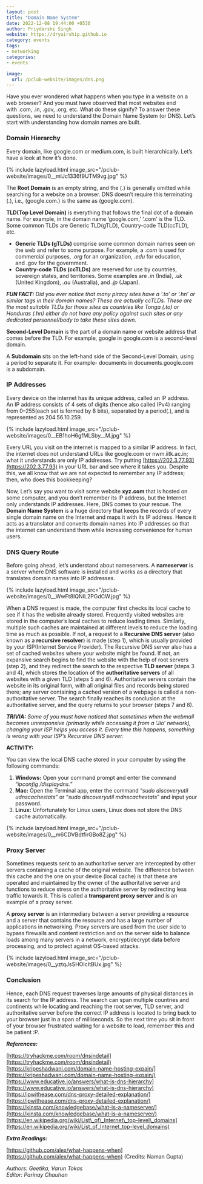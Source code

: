 ```yaml
---
layout: post
title: "Domain Name System"
date: 2022-12-08 19:44:00 +0530
author: Priydarshi Singh
website: https://dryairship.github.io
category: events
tags:
- networking
categories:
- events

image:
  url: /pclub-website/images/dns.png
---
```


Have you ever wondered what happens when you type in a website on a web browser? And you must have observed that most websites end with .com, .in, .gov, .org, etc. What do these signify? To answer these questions, we need to understand the Domain Name System (or DNS). Let’s start with understanding how domain names are built.

### Domain Hierarchy

Every domain, like google.com or medium.com, is built hierarchically. Let’s have a look at how it’s done.

{% include lazyload.html image_src="/pclub-website/images/0__mlJc1336f9UTM9vg.jpg" %}

The **Root Domain** is an empty string, and the (.) is generally omitted while searching for a website on a browser. DNS doesn’t require this terminating (.), i.e., (google.com.) is the same as (google.com).

**TLD(Top Level Domain)** is everything that follows the final dot of a domain name. For example, in the domain name ‘google.com,’ ‘.com’ is the TLD. Some common TLDs are Generic TLD(gTLD), Country-code TLD(ccTLD), etc.

*   **Generic TLDs (gTLDs)** comprise some common domain names seen on the web and refer to some purpose. For example, a _.com_ is used for commercial purposes, _.org_ for an organization, _.edu_ for education, and .gov for the government.
*   **Country-code TLDs (ccTLDs)** are reserved for use by countries, sovereign states, and territories. Some examples are _.in_ (India), _.uk_ (United Kingdom), _.au_ (Australia), and _.jp_ (Japan).

**_FUN FACT:_** _Did you ever notice that many piracy sites have a ‘.to’ or ‘.hn’ or similar tags in their domain names? These are actually ccTLDs. These are the most suitable TLDs for those sites as countries like Tonga (.to) or Honduras (.hn) either do not have any policy against such sites or any dedicated personnel/body to take these sites down._

**Second-Level Domain** is the part of a domain name or website address that comes before the TLD. For example, google in google.com is a second-level domain.

A **Subdomain** sits on the left-hand side of the Second-Level Domain, using a period to separate it. For example- documents in documents.google.com is a subdomain.

### **IP Addresses**

Every device on the internet has its unique address, called an IP address. An IP address consists of 4 sets of digits (hence also called IPv4) ranging from 0–255(each set is formed by 8 bits), separated by a period(.), and is represented as 204.56.10.259.

{% include lazyload.html image_src="/pclub-website/images/0__EB1hoH6gfMLSby__M.jpg" %}

Every URL you visit on the internet is mapped to a similar IP address. In fact, the internet does not understand URLs like google.com or nwm.iitk.ac.in; what it understands are only IP addresses. Try putting [https://202.3.77.93](https://202.3.77.93) in your URL bar and see where it takes you. Despite this, we all know that we are not expected to remember any IP address; then, who does this bookkeeping?

Now, Let’s say you want to visit some website **xyz.com** that is hosted on some computer, and you don’t remember its IP address, but the Internet only understands IP addresses. Here, DNS comes to your rescue. The **Domain Name System** is a huge directory that keeps the records of every single domain name on the Internet and maps it with its IP address. Hence it acts as a translator and converts domain names into IP addresses so that the internet can understand them while increasing convenience for human users.

### DNS Query Route

Before going ahead, let’s understand about nameservers. A **nameserver** is a server where DNS software is installed and works as a directory that translates domain names into IP addresses.

{% include lazyload.html image_src="/pclub-website/images/0__WwFt8IQNIL2PGdCW.jpg" %}

When a DNS request is made, the computer first checks its local cache to see if it has the website already stored. Frequently visited websites are stored in the computer’s local caches to reduce loading times. Similarly, multiple such caches are maintained at different levels to reduce the loading time as much as possible. If not, a request to a **Recursive DNS server** (also known as a **recursive resolver**) is made (step 1), which is usually provided by your ISP(Internet Service Provider). The Recursive DNS server also has a set of cached websites where your website might be found. If not, an expansive search begins to find the website with the help of root servers (step 2), and they redirect the search to the respective **TLD server** (steps 3 and 4), which stores the location of the **authoritative servers** of all websites with a given TLD (steps 5 and 6). Authoritative servers contain the website in its original form, with all original files and records being stored there; any server containing a cached version of a webpage is called a non-authoritative server. The search finally reaches its conclusion at the authoritative server, and the query returns to your browser (steps 7 and 8).

**_TRIVIA:_** _Some of you must have noticed that sometimes when the webmail becomes unresponsive (primarily while accessing it from a ‘Jio’ network), changing your ISP helps you access it. Every time this happens, something is wrong with your ISP’s Recursive DNS server._

**ACTIVITY:**

You can view the local DNS cache stored in your computer by using the following commands:

1.  **Windows:** Open your command prompt and enter the command “_ipconfig /displaydns._”
2.  **Mac:** Open the Terminal app, enter the command “_sudo discoveryutil udnscachestats_” or “_sudo discoveryutil mdnscachestats_” and input your password.
3.  **Linux:** Unfortunately for Linux users, Linux does not store the DNS cache automatically.

{% include lazyload.html image_src="/pclub-website/images/0__m6CDVBdtfirGBo8Z.jpg" %}

### Proxy Server

Sometimes requests sent to an authoritative server are intercepted by other servers containing a cache of the original website. The difference between this cache and the one on your device (local cache) is that these are operated and maintained by the owner of the authoritative server and functions to reduce stress on the authoritative server by redirecting less traffic towards it. This is called a **transparent proxy server** and is an example of a proxy server.

A **proxy server** is an intermediary between a server providing a resource and a server that contains the resource and has a large number of applications in networking. Proxy servers are used from the user side to bypass firewalls and content restriction and on the server side to balance loads among many servers in a network, encrypt/decrypt data before processing, and to protect against OS-based attacks.

{% include lazyload.html image_src="/pclub-website/images/0__yztqJsSHOIcItBUx.jpg" %}

### Conclusion

Hence, each DNS request traverses large amounts of physical distances in its search for the IP address. The search can span multiple countries and continents while locating and reaching the root server, TLD server, and authoritative server before the correct IP address is located to bring back to your browser just in a span of milliseconds. So the next time you sit in front of your browser frustrated waiting for a website to load, remember this and be patient :P.

**_References:_**

[https://tryhackme.com/room/dnsindetail](https://tryhackme.com/room/dnsindetail)  
[https://kripeshadwani.com/domain-name-hosting-expain/](https://kripeshadwani.com/domain-name-hosting-expain/)  
[https://www.educative.io/answers/what-is-dns-hierarchy](https://www.educative.io/answers/what-is-dns-hierarchy)  
[https://ipwithease.com/dns-proxy-detailed-explanation/](https://ipwithease.com/dns-proxy-detailed-explanation/)  
[https://kinsta.com/knowledgebase/what-is-a-nameserver/](https://kinsta.com/knowledgebase/what-is-a-nameserver/)  
[https://en.wikipedia.org/wiki/List\_of\_Internet\_top-level\_domains](https://en.wikipedia.org/wiki/List_of_Internet_top-level_domains)

**_Extra Readings:_**

[https://github.com/alex/what-happens-when](https://github.com/alex/what-happens-when) (Credits: Naman Gupta)

_Authors: Geetika, Varun Tokas  
Editor: Parinay Chauhan_